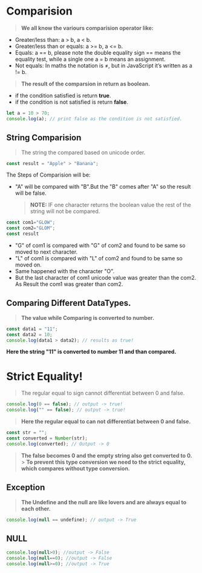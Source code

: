 # Comparision

> **We all know the variours comparision operator like:**

- Greater/less than: a > b, a < b.
- Greater/less than or equals: a >= b, a <= b.
- Equals: a == b, please note the double equality sign == means the equality test, while a single one a = b means an assignment.
- Not equals: In maths the notation is ≠, but in JavaScript it’s written as a != b.

> **The result of the comparsion in return as boolean.**

- if the condition satisfied is return **true**.
- if the condition is not satisfied is return **false**.

```javascript
let a = 10 > 70;
console.log(a); // print false as the condition is not satisfied.
```

## String Comparision

> The string the compared based on unicode order.

```javascript
const result = "Apple" > "Banana";
```

The Steps of Comparision will be:

- "A" will be compared with "B".But the "B" comes after "A" so the result will be false.
  > **NOTE:** IF one character returns the boolean value the rest of the string will not be compared.

```javascript
const com1="GLOW";
const com2="GLOM";
const result
```

- "G" of com1 is compared with "G" of com2 and found to be same so moved to next character.
- "L" of com1 is compared with "L" of com2 and found to be same so moved on.
- Same happened with the character "O".
- But the last character of com1 unicode value was greater than the com2. As Result the com1 was greater than com2.

## Comparing Different DataTypes.

> **The value while Comparing is converted to number.**

```javascript
const data1 = "11";
const data2 = 10;
console.log(data1 > data2); // results as true!
```

**Here the string "11" is converted to number 11 and than compared.**

# Strict Equality!

> The regular equal to sign cannot differentiat between 0 and false.

```javascript
console.log(0 == false); // output -> true!
console.log("" == false); // output -> true!
```

> **Here the regular equal to can not differentiat between 0 and false.**

```javascript
const str = "";
const converted = Number(str);
console.log(converted); // Output -> 0
```

> **The false becomes 0 and the empty string also get converted to 0.** > **To prevent this type conversion we need to the strict equality, which compares without type conversion.**

## Exception

> **The Undefine and the null are like lovers and are always equal to each other.**

```javascript
console.log(null == undefine); // output -> True
```
 ## NULL 
 ```javascript
 console.log(null>0); //output -> False
 console.log(null==0); //output -> False
 console.log(null>=0); //output -> True
 ```
 